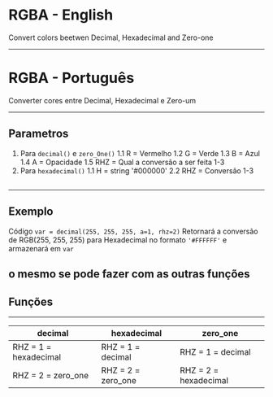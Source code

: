 # RGBA - English

Convert colors beetwen Decimal, Hexadecimal and Zero-one

---
# RGBA - Português
Converter cores entre Decimal, Hexadecimal e Zero-um

---
## Parametros 
1. Para `decimal()` e `zero_One()`
    1.1 R = Vermelho
    1.2 G = Verde
    1.3 B = Azul
    1.4 A = Opacidade
    1.5 RHZ = Qual a conversão a ser feita 1-3
2. Para `hexadecimal()`
    1.1 H = string '#000000'
    2.2 RHZ = Conversão 1-3
##
---
## Exemplo

Código `var = decimal(255, 255, 255, a=1, rhz=2)`
Retornará a conversão de RGB(255, 255, 255) para Hexadecimal no formato `'#FFFFFF'` e armazenará em `var`

o mesmo se pode fazer com as outras funções
---
## Funções
---
decimal               | hexadecimal        | zero_one
---                   |---                 |---
RHZ = 1 = hexadecimal | RHZ = 1 = decimal  | RHZ = 1 = decimal
RHZ = 2 = zero_one    | RHZ = 2 = zero_one | RHZ = 2 = hexadecimal





